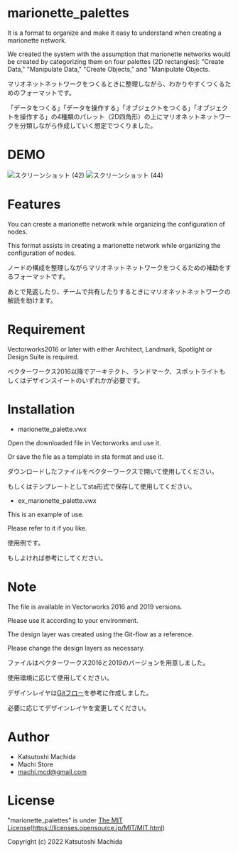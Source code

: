 # marionette_palettes

It is a format to organize and make it easy to understand when creating a marionette network.

We created the system with the assumption that marionette networks would be created by categorizing them on four palettes (2D rectangles): "Create Data," "Manipulate Data," "Create Objects," and "Manipulate Objects.

マリオネットネットワークをつくるときに整理しながら、わかりやすくつくるためのフォーマットです。

「データをつくる」「データを操作する」「オブジェクトをつくる」「オブジェクトを操作する」の4種類のパレット（2D四角形）の上にマリオネットネットワークを分類しながら作成していく想定でつくりました。

# DEMO

![スクリーンショット (42)](https://user-images.githubusercontent.com/104885577/175254211-d910d2c3-ef06-452e-8ed1-7edd4cd9cdd0.png)
![スクリーンショット (44)](https://user-images.githubusercontent.com/104885577/175541070-ee130b12-42d0-436e-85fe-545bddb22530.png)

# Features

You can create a marionette network while organizing the configuration of nodes.

This format assists in creating a marionette network while organizing the configuration of nodes.

ノードの構成を整理しながらマリオネットネットワークをつくるための補助をするフォーマットです。

あとで見返したり、チームで共有したりするときにマリオネットネットワークの解読を助けます。

# Requirement

Vectorworks2016 or later with either Architect, Landmark, Spotlight or Design Suite is required.

ベクターワークス2016以降でアーキテクト、ランドマーク、スポットライトもしくはデザインスイートのいずれかが必要です。

# Installation

- marionette_palette.vwx

Open the downloaded file in Vectorworks and use it.

Or save the file as a template in sta format and use it.

ダウンロードしたファイルをベクターワークスで開いて使用してください。

もしくはテンプレートとしてsta形式で保存して使用してください。

- ex_marionette_palette.vwx

This is an example of use.

Please refer to it if you like.

使用例です。

もしよければ参考にしてください。

# Note

The file is available in Vectorworks 2016 and 2019 versions.

Please use it according to your environment.

The design layer was created using the Git-flow as a reference.

Please change the design layers as necessary.

ファイルはベクターワークス2016と2019のバージョンを用意しました。

使用環境に応じて使用してください。

デザインレイヤは[Gitフロー](https://yamashiro0217.hatenadiary.org/entry/20120903/1346640190)を参考に作成しました。

必要に応じてデザインレイヤを変更してください。

# Author

* Katsutoshi Machida
* Machi Store
* machi.mcd@gmail.com

# License

"marionette_palettes" is under [The MIT License](https://opensource.org/licenses/mit-license.php)(https://licenses.opensource.jp/MIT/MIT.html)

Copyright (c) 2022 Katsutoshi Machida
